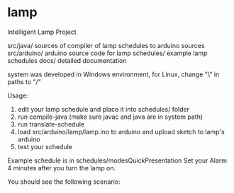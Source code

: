# lamp
Intelligent Lamp Project

src/java/       sources of compiler of lamp schedules to arduino sources
src/arduino/    arduino source code for lamp
schedules/      example lamp schedules
docs/           detailed documentation

system was developed in Windows environment, for Linux, change "\\" in paths to "/"

Usage:

1. edit your lamp schedule and place it into schedules/ folder
2. run compile-java  (make sure javac and java are in system path)
3. run translate-schedule 
4. load src/arduino/lamp/lamp.ino to arduino and upload sketch to lamp's arduino
5. test your schedule


Example schedule is in schedules/modesQuickPresentation
Set your Alarm 4 minutes after you turn the lamp on.

You should see the following scenario:


